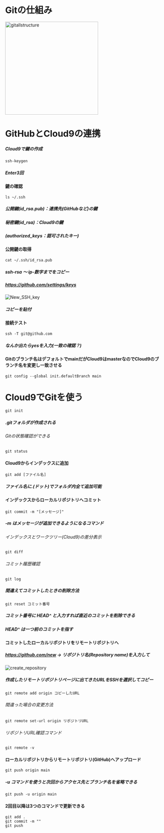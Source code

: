 # Gitの仕組み
<img width="298" alt="gitallstructure" src="https://user-images.githubusercontent.com/121922228/215035266-fa213272-bca0-4755-8fc8-338f8086ba36.png">

# GitHubとCloud9の連携
##### Cloud9で鍵の作成

    ssh-keygen
##### Enter3回

#### 鍵の確認

    ls ~/.ssh
##### 公開鍵(id_rsa.pub)：連携先(GitHubなど)の鍵
##### 秘密鍵(id_rsa)：Cloud9の鍵
##### (authorized_keys：認可されたキー)

#### 公開鍵の取得

    cat ~/.ssh/id_rsa.pub
##### ssh-rsa ～ ip-数字までをコピー

##### https://github.com/settings/keys
![New_SSH_key](https://user-images.githubusercontent.com/121922228/215038564-8544147f-2e49-4f2d-8bf4-32fb94bdd3e7.PNG)
##### コピーを貼付

#### 接続テスト

    ssh -T git@github.com
##### なんか出たらyesを入力(一致の確認？)

#### Gitのブランチ名はデフォルトでmainだがCloud9はmasterなのでCloud9のブランチ名を変更し一致させる

    git config --global init.defaultBranch main

# Cloud9でGitを使う

    git init
##### .gitフォルダが作成される

###### Gitの状態確認ができる

    git status

#### Cloud9からインデックスに追加

    git add [ファイル名]
##### ファイル名に.(ドット)でフォルダ内全て追加可能

#### インデックスからローカルリポジトリへコミット

    git commit -m "[メッセージ]"
##### -m はメッセージが追加できるようになるコマンド

###### インデックスとワークツリー(Cloud9)の差分表示

    git diff

###### コミット履歴確認

    git log

##### 間違えてコミットしたときの削除方法

    git reset コミット番号
##### コミット番号に HEAD^ と入力すれば直近のコミットを削除できる
##### HEAD^ は一つ前のコミットを指す

#### コミットしたローカルリポジトリをリモートリポジトリへ
##### https://github.com/new → リポジトリ名(Repository name)を入力して
![create_repository](https://user-images.githubusercontent.com/121922228/215036202-4391c495-714d-4d9b-a845-ea1b7f5b0fe7.PNG)
##### 作成したリモートリポジトリページに出てきたURLをSSHを選択してコピー

    git remote add origin コピーしたURL
###### 間違った場合の変更方法

    git remote set-url origin リポジトリURL
###### リポジトリURL確認コマンド

    git remote -v
#### ローカルリポジトリからリモートリポジトリ(GitHub)へアップロード

    git push origin main
##### -u コマンドを使うと次回からアクセス先とブランチ名を省略できる

    git push -u origin main

#### 2回目以降は3つのコマンドで更新できる

    git add .
    git commit -m ""
    git push
